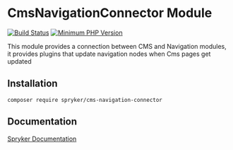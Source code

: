 # CmsNavigationConnector Module
[![Build Status](https://travis-ci.org/spryker/cms-navigation-connector.svg)](https://travis-ci.org/spryker/cms-navigation-connector)
[![Minimum PHP Version](https://img.shields.io/badge/php-%3E%3D%207.3-8892BF.svg)](https://php.net/)

This module provides a connection between CMS and Navigation modules, it provides plugins that update navigation nodes when Cms pages get updated

## Installation

```
composer require spryker/cms-navigation-connector
```

## Documentation

[Spryker Documentation](https://academy.spryker.com/developing_with_spryker/module_guide/modules.html)
